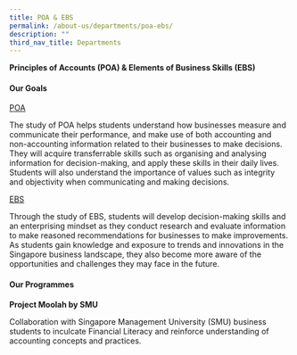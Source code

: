 ```yaml
---
title: POA & EBS
permalink: /about-us/departments/poa-ebs/
description: ""
third_nav_title: Departments
---
```

<p><strong>Principles of Accounts (POA) &amp; Elements of Business Skills (EBS)</strong></p>
<h4><strong>Our Goals</strong></h4>
<p><u>POA</u></p>
<p>The study of POA helps students understand how businesses measure and communicate their performance, and make use of both accounting and non-accounting information related to their businesses to make decisions. They will acquire transferrable skills such as organising and analysing information for decision-making, and apply these skills in their daily lives. Students will also understand the importance of values such as integrity and objectivity when communicating and making decisions.</p>
<p><u>EBS</u></p>
<p>Through the study of EBS, students will develop decision-making skills and an enterprising mindset as they conduct research and evaluate information to make reasoned recommendations for businesses to make improvements. As students gain knowledge and exposure to trends and innovations in the Singapore business landscape, they also become more aware of the opportunities and challenges they may face in the future.</p>
<h4><strong>Our Programmes</strong></h4>
<p><strong>Project Moolah by SMU</strong></p>
<p>Collaboration with Singapore Management University (SMU) business students to inculcate Financial Literacy and reinforce understanding of accounting concepts and practices.</p>